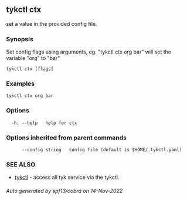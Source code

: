 ## tykctl ctx

set a value in the provided config file.

### Synopsis

Set config flags using arguments, eg.
		"tykctl ctx org bar"
	will set the variable "org" to "bar"

```
tykctl ctx [flags]
```

### Examples

```
tykctl ctx org bar
```

### Options

```
  -h, --help   help for ctx
```

### Options inherited from parent commands

```
      --config string   config file (default is $HOME/.tykctl.yaml)
```

### SEE ALSO

* [tykctl](tykctl.md)	 - access all tyk service via the tykctl.

###### Auto generated by spf13/cobra on 14-Nov-2022
